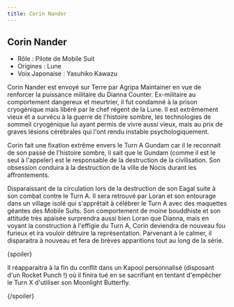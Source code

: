 ```yaml
---
title: Corin Nander
---
```


Corin Nander
------------



* Rôle : Pilote de Mobile Suit
* Origines : Lune
* Voix Japonaise : Yasuhiko Kawazu



Corin Nander est envoyé sur Terre par Agripa Maintainer en vue de renforcer la puissance militaire du Dianna Counter. Ex-militaire au comportement dangereux et meurtrier, il fut condamné à la prison cryogénique mais libéré par le chef régent de la Lune. Il est extrêmement vieux et a survécu à la guerre de l'histoire sombre, les technologies de sommeil cryogénique lui ayant permis de vivre aussi vieux, mais au prix de graves lésions cérébrales qui l'ont rendu instable psychologiquement.   

  

 Corin fait une fixation extrême envers le Turn A Gundam car il le reconnait de son passé de l'histoire sombre, il sait que le Gundam (comme il est le seul à l'appeler) est le responsable de la destruction de la civilisation. Son obsession conduira à la destruction de la ville de Nocis durant les affrontements.   

  

 Disparaissant de la circulation lors de la destruction de son Eagal suite à son combat contre le Turn A. Il sera retrouvé par Loran et son entourage dans un village isolé qui s'apprêtait à célébrer le Turn A avec des maquettes géantes des Mobile Suits. Son comportement de moine bouddhiste et son attitude très apaisée surprendra aussi bien Loran que Dianna, mais en voyant la construction à l'effigie du Turn A, Corin deviendra de nouveau fou furieux et ira vouloir détruire la représentation. Parvenant à le calmer, il disparaitra à nouveau et fera de brèves apparitions tout au long de la série.   

  

 {spoiler}  

 Il réapparaitra à la fin du conflit dans un Kapool personnalisé (disposant d'un Rocket Punch !) où il finira tué en se sacrifiant en tentant d'empêcher le Turn X d'utiliser son Moonlight Butterfly.  

 {/spoiler}
